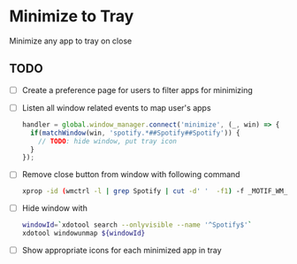 # Minimize to Tray

Minimize any app to tray on close

## TODO

- [ ] Create a preference page for users to filter apps for minimizing
- [ ] Listen all window related events to map user's apps

  ```js
  handler = global.window_manager.connect('minimize', (_, win) => {
    if(matchWindow(win, 'spotify.*##Spotify##Spotify')) {
      // TODO: hide window, put tray icon
    }
  });
  ```

- [ ] Remove close button from window with following command

  ```sh
  xprop -id (wmctrl -l | grep Spotify | cut -d' '  -f1) -f _MOTIF_WM_HINTS 32c -set _MOTIF_WM_HINTS "1,30"
  ```

- [ ] Hide window with

  ```sh
  windowId=`xdotool search --onlyvisible --name '^Spotify$'`
  xdotool windowunmap ${windowId}
  ```

- [ ] Show appropriate icons for each minimized app in tray
